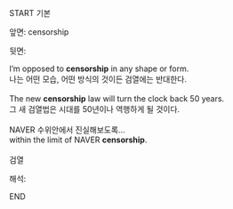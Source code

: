 START
기본

앞면:
censorship


뒷면:
<div>I’m opposed to <strong>censorship</strong> in any shape or form. </div><div><div>나는 어떤 모습, 어떤 방식의 것이든 검열에는 반대한다.</div></div><div><br></div><div><div>The new <strong>censorship</strong> law will turn the clock back 50 years. </div><div><div>그 새 검열법은 시대를 50년이나 역행하게 될 것이다.</div></div></div><div><br></div><div><div><div>NAVER 수위안에서 진실해보도록...</div></div><div><div>within the limit of NAVER <strong>censorship</strong>.</div></div></div><div><br></div><div>검열</div>


해석:

END